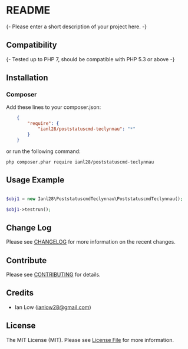 README
======

{- Please enter a short description of your project here. -}

## Compatibility

{- Tested up to PHP 7, should be compatible with PHP 5.3 or above -}

## Installation

### Composer
Add these lines to your composer.json:
```json
    {
        "require": {
            "ianl28/poststatuscmd-teclynnau": "*"
        }
    }
```
or run the following command:

    php composer.phar require ianl28/poststatuscmd-teclynnau

## Usage Example

```php

$obj1 = new Ianl28\PoststatuscmdTeclynnau\PoststatuscmdTeclynnau();

$obj1->testrun();

```

## Change Log

Please see [CHANGELOG](CHANGELOG.md) for more information on the recent changes.

## Contribute

Please see [CONTRIBUTING](CONTRIBUTING.md) for details.

## Credits

- Ian Low (ianlow28@gmail.com)

## License

The MIT License (MIT). Please see [License File](LICENSE.md) for more information.
